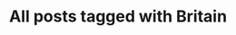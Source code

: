 ---
layout: tag
title: "All posts tagged with Britain"
permalink: /weblog/tags/britain/
taxonomy: Britain
---
